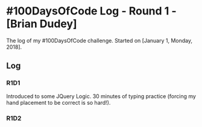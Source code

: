 # #100DaysOfCode Log - Round 1 - [Brian Dudey]

The log of my #100DaysOfCode challenge. Started on [January 1, Monday, 2018].

## Log

### R1D1 
Introduced to some JQuery Logic. 30 minutes of typing practice (forcing my hand placement to be correct is so hard!). 

### R1D2
